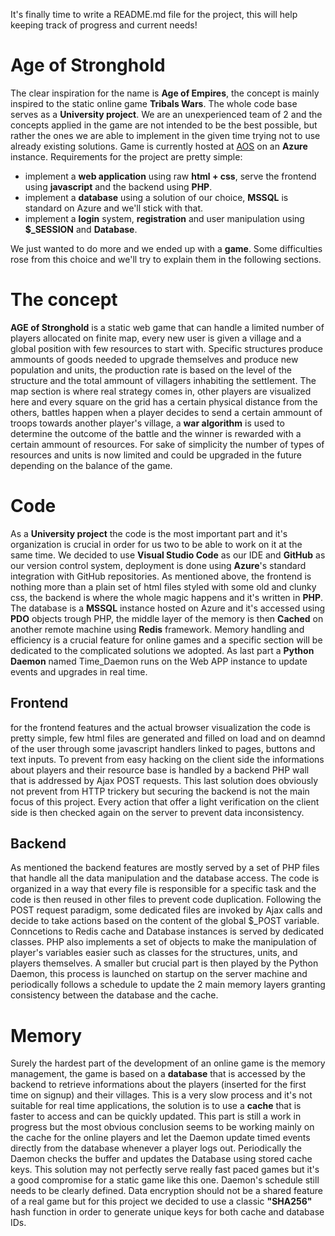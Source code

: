 It's finally time to write a README.md file for the project, this will help keeping track of progress and current needs!

# Age of Stronghold
The clear inspiration for the name is **Age of Empires**, the concept is mainly inspired to the static online game **Tribals Wars**. The whole code base serves as a **University project**.
We are an unexperienced team of 2 and the concepts applied in the game are not intended to be the best possible, but rather the ones we are able to implement in the given time trying not to use already existing solutions.
Game is currently hosted at [AOS](https://aos-web-testing.azurewebsites.net/) on an **Azure** instance.
Requirements for the project are pretty simple:
- implement a **web application** using raw **html + css**, serve the frontend using **javascript** and the backend using **PHP**.
- implement a **database** using a solution of our choice, **MSSQL** is standard on Azure and we'll stick with that.
- implement a **login** system, **registration** and user manipulation using **$_SESSION** and **Database**.

We just wanted to do more and we ended up with a **game**. Some difficulties rose from this choice and we'll try to explain them in the following sections.

# The concept
**AGE of Stronghold** is a static web game that can handle a limited number of players allocated on finite map, every new user is given a village and a global position with few resources to start with. Specific structures produce ammounts of goods needed to upgrade themselves and produce new population and units, the production rate is based on the level of the structure and the total ammount of villagers inhabiting the settlement.
The map section is where real strategy comes in, other players are visualized here and every square on the grid has a certain physical distance from the others, battles happen when a player decides to send a certain ammount of troops towards another player's village, a **war algorithm** is used to determine the outcome of the battle and the winner is rewarded with a certain ammount of resources.
For sake of simplicity the number of types of resources and units is now limited and could be upgraded in the future depending on the balance of the game.

# Code
 As a **University project** the code is the most important part and it's organization is crucial in order for us two to be able to work on it at the same time. We decided to use **Visual Studio Code** as our IDE and **GitHub** as our version control system, deployment is done using **Azure**'s standard integration with GitHub repositories. As mentioned above, the frontend is nothing more than a plain set of html files styled with some old and clunky css, the backend is where the whole magic happens and it's written in **PHP**. The database is a **MSSQL** instance hosted on Azure and it's accessed using **PDO** objects trough PHP, the middle layer of the memory is then **Cached** on another remote machine using **Redis** framework. Memory handling and efficiency is a crucial feature for online games and a specific section will be dedicated to the complicated solutions we adopted. As last part a **Python Daemon** named Time_Daemon runs on the Web APP instance to update events and upgrades in real time.

## Frontend
 for the frontend features and the actual browser visualization the code is pretty simple, few html files are generated and filled on load and on deamnd of the user through some javascript handlers linked to pages, buttons and text inputs. To prevent from easy hacking on the client side the informations about players and their resource base is handled by a backend PHP wall that is addressed by Ajax POST requests. This last solution does obviously not prevent from HTTP trickery but securing the backend is not the main focus of this project. Every action that offer a light verification on the client side is then checked again on the server to prevent data inconsistency.

## Backend
 As mentioned the backend features are mostly served by a set of PHP files that handle all the data manipulation and the database access. The code is organized in a way that every file is responsible for a specific task and the code is then reused in other files to prevent code duplication. Following the POST request paradigm, some dedicated files are invoked by Ajax calls and decide to take actions based on the content of the global $_POST variable. Conncetions to Redis cache and Database instances is served by dedicated classes. PHP also implements a set of objects to make the manipulation of player's variables easier such as classes for the structures, units, and players themselves.
 A smaller but crucial part is then played by the Python Daemon, this process is launched on startup on the server machine and periodically follows a schedule to update the 2 main memory layers granting consistency between the database and the cache.


# Memory
 Surely the hardest part of the development of an online game is the memory management, the game is based on a **database** that is accessed by the backend to retrieve informations about the players (inserted for the first time on signup) and their villages. This is a very slow process and it's not suitable for real time applications, the solution is to use a **cache** that is faster to access and can be quickly updated. This part is still a work in progress but the most obvious conclusion seems to be working mainly on the cache for the online players and let the Daemon update timed events directly from the database whenever a player logs out. Periodically the Daemon checks the buffer and updates the Database using stored cache keys. This solution may not perfectly serve really fast paced games but it's a good compromise for a static game like this one. Daemon's schedule still needs to be clearly defined.
 Data encryption should not be a shared feature of a real game but for this project we decided to use a classic **"SHA256"** hash function in order to generate unique keys for both cache and database IDs.
